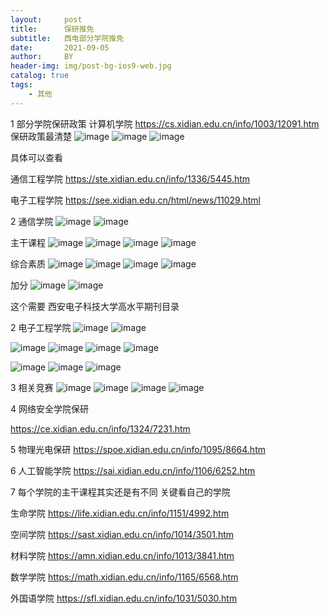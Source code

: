 ```yaml
---
layout:     post
title:      保研推免
subtitle:   西电部分学院推免
date:       2021-09-05
author:     BY
header-img: img/post-bg-ios9-web.jpg
catalog: true
tags:
    - 其他 
---
```

1 部分学院保研政策 
计算机学院  https://cs.xidian.edu.cn/info/1003/12091.htm
保研政策最清楚
![image](https://user-images.githubusercontent.com/24884878/132508252-08541931-be09-44f8-bcfd-a5ec31e63b69.png)
![image](https://user-images.githubusercontent.com/24884878/132508273-434635ce-0ddc-4dac-ba88-dfd08501bf05.png)
![image](https://user-images.githubusercontent.com/24884878/132508300-924f9ece-be09-4759-9f59-162b905f6715.png)

具体可以查看



通信工程学院
https://ste.xidian.edu.cn/info/1336/5445.htm


电子工程学院 
https://see.xidian.edu.cn/html/news/11029.html

2 通信学院
![image](https://user-images.githubusercontent.com/24884878/132118295-6a7b0334-3af9-4e25-a691-422f8a84770d.png)
![image](https://user-images.githubusercontent.com/24884878/132118300-c8df600a-d54e-4f4a-aba3-4795b6cf0b22.png)

主干课程
![image](https://user-images.githubusercontent.com/24884878/132118552-c039892e-00e7-45fd-94c6-880d876ddabf.png)
![image](https://user-images.githubusercontent.com/24884878/132118556-d433e79c-1cd2-47ac-8950-dc31628c565f.png)
![image](https://user-images.githubusercontent.com/24884878/132118559-6b0913cb-6334-445e-a3d9-82bbf7969efe.png)
![image](https://user-images.githubusercontent.com/24884878/132118561-6b0cff66-25c2-46a6-9af8-47beade750f1.png)

综合素质
![image](https://user-images.githubusercontent.com/24884878/132118651-ad3acb23-a345-4130-b9dc-8a8b5d631cff.png)
![image](https://user-images.githubusercontent.com/24884878/132118658-fafa3510-1898-4985-8cd5-3e971d9c30f4.png)
![image](https://user-images.githubusercontent.com/24884878/132118665-e39dcd16-e140-4a14-b135-32e84997adf0.png)
![image](https://user-images.githubusercontent.com/24884878/132118670-b64ecc17-a7d5-40df-b36f-a64066e5da4e.png)

加分
![image](https://user-images.githubusercontent.com/24884878/132118685-be86b34a-9c2a-4423-b410-c787e5de9712.png)
![image](https://user-images.githubusercontent.com/24884878/132118693-09f77d7f-0e74-4437-ac5a-cd8860a245f4.png)


这个需要 西安电子科技大学高水平期刊目录

2 电子工程学院
![image](https://user-images.githubusercontent.com/24884878/132118735-05140754-7b02-45d0-ac20-dbfe3477b6c5.png)
![image](https://user-images.githubusercontent.com/24884878/132118755-06334736-31b7-46de-a67a-739620d46ff5.png)


![image](https://user-images.githubusercontent.com/24884878/132118799-53c88e49-9628-4ac8-9e9c-7eb62fbd67e7.png)
![image](https://user-images.githubusercontent.com/24884878/132118808-9e9f39cc-6775-43f1-877f-08d04c12025d.png)
![image](https://user-images.githubusercontent.com/24884878/132118814-0736763c-a389-4fd1-847d-2004b553900c.png)
![image](https://user-images.githubusercontent.com/24884878/132118818-2dd70b46-1ad2-4ae7-89b3-c3883bf9f2e0.png)

![image](https://user-images.githubusercontent.com/24884878/132118822-b747c304-0e2b-4fa8-bee2-10f7ea6edae1.png)
![image](https://user-images.githubusercontent.com/24884878/132118827-a7c9e28d-e61c-4ce4-bdce-9a2c0c783caa.png)
![image](https://user-images.githubusercontent.com/24884878/132118833-240935fc-d1c4-4256-829d-bd4c3f0ca7b3.png)

3 相关竞赛
![image](https://user-images.githubusercontent.com/24884878/132118861-4bf22cad-ef6c-4718-8c1c-ea39c9419448.png)
![image](https://user-images.githubusercontent.com/24884878/132118865-d6b7023b-fd4a-4033-8d6f-234521ad8adc.png)
![image](https://user-images.githubusercontent.com/24884878/132118871-bd283a6c-26f3-4f7c-b04e-3b6677928518.png)
![image](https://user-images.githubusercontent.com/24884878/132118874-521096a9-dff8-43cd-b3fe-9a5d3618c1e5.png)


4 网络安全学院保研

https://ce.xidian.edu.cn/info/1324/7231.htm

5 物理光电保研 
https://spoe.xidian.edu.cn/info/1095/8664.htm

6 人工智能学院 
https://sai.xidian.edu.cn/info/1106/6252.htm

7 每个学院的主干课程其实还是有不同 关键看自己的学院 


生命学院 
https://life.xidian.edu.cn/info/1151/4992.htm  

空间学院 
https://sast.xidian.edu.cn/info/1014/3501.htm

材料学院 
https://amn.xidian.edu.cn/info/1013/3841.htm


数学学院
https://math.xidian.edu.cn/info/1165/6568.htm

外国语学院 
https://sfl.xidian.edu.cn/info/1031/5030.htm

